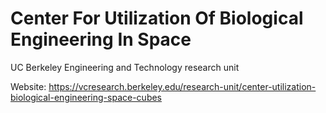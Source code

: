 # Center For Utilization Of Biological Engineering In Space
UC Berkeley Engineering and Technology research unit

Website: https://vcresearch.berkeley.edu/research-unit/center-utilization-biological-engineering-space-cubes
